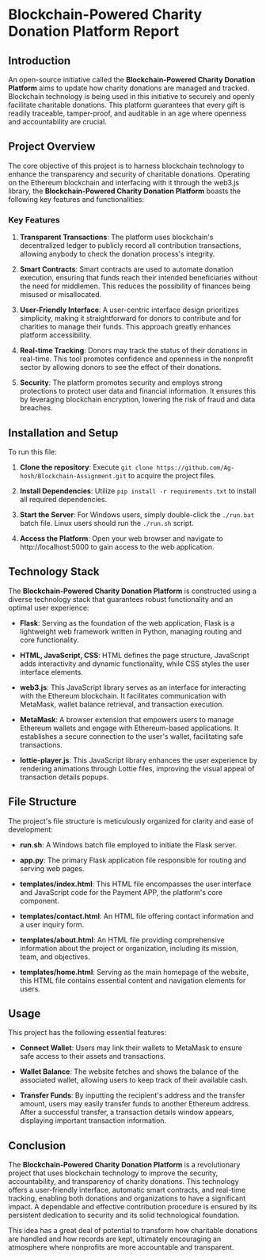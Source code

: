 # Blockchain-Powered Charity Donation Platform Report

## Introduction

An open-source initiative called the **Blockchain-Powered Charity Donation Platform** aims to update how charity donations are managed and tracked. Blockchain technology is being used in this initiative to securely and openly facilitate charitable donations. This platform guarantees that every gift is readily traceable, tamper-proof, and auditable in an age where openness and accountability are crucial.

## Project Overview

The core objective of this project is to harness blockchain technology to enhance the transparency and security of charitable donations. Operating on the Ethereum blockchain and interfacing with it through the web3.js library, the **Blockchain-Powered Charity Donation Platform** boasts the following key features and functionalities:

### Key Features

1. **Transparent Transactions**: The platform uses blockchain's decentralized ledger to publicly record all contribution transactions, allowing anybody to check the donation process's integrity.

2. **Smart Contracts**: Smart contracts are used to automate donation execution, ensuring that funds reach their intended beneficiaries without the need for middlemen. This reduces the possibility of finances being misused or misallocated.

3. **User-Friendly Interface**: A user-centric interface design prioritizes simplicity, making it straightforward for donors to contribute and for charities to manage their funds. This approach greatly enhances platform accessibility.

4. **Real-time Tracking**: Donors may track the status of their donations in real-time. This tool promotes confidence and openness in the nonprofit sector by allowing donors to see the effect of their donations.

5. **Security**: The platform promotes security and employs strong protections to protect user data and financial information. It ensures this by leveraging blockchain encryption, lowering the risk of fraud and data breaches.

## Installation and Setup

To run this file:

1. **Clone the repository**: Execute `git clone https://github.com/Ag-hosh/Blockchain-Assignment.git` to acquire the project files.

2. **Install Dependencies**: Utilize `pip install -r requirements.txt` to install all required dependencies.

3. **Start the Server**: For Windows users, simply double-click the `./run.bat` batch file. Linux users should run the `./run.sh` script.

4. **Access the Platform**: Open your web browser and navigate to http://localhost:5000 to gain access to the web application.

## Technology Stack

The **Blockchain-Powered Charity Donation Platform** is constructed using a diverse technology stack that guarantees robust functionality and an optimal user experience:

- **Flask**: Serving as the foundation of the web application, Flask is a lightweight web framework written in Python, managing routing and core functionality.

- **HTML, JavaScript, CSS**: HTML defines the page structure, JavaScript adds interactivity and dynamic functionality, while CSS styles the user interface elements.

- **web3.js**: This JavaScript library serves as an interface for interacting with the Ethereum blockchain. It facilitates communication with MetaMask, wallet balance retrieval, and transaction execution.

- **MetaMask**: A browser extension that empowers users to manage Ethereum wallets and engage with Ethereum-based applications. It establishes a secure connection to the user's wallet, facilitating safe transactions.

- **lottie-player.js**: This JavaScript library enhances the user experience by rendering animations through Lottie files, improving the visual appeal of transaction details popups.

## File Structure

The project's file structure is meticulously organized for clarity and ease of development:

- **run.sh**: A Windows batch file employed to initiate the Flask server.

- **app.py**: The primary Flask application file responsible for routing and serving web pages.

- **templates/index.html**: This HTML file encompasses the user interface and JavaScript code for the Payment APP, the platform's core component.

- **templates/contact.html**: An HTML file offering contact information and a user inquiry form.

- **templates/about.html**: An HTML file providing comprehensive information about the project or organization, including its mission, team, and objectives.

- **templates/home.html**: Serving as the main homepage of the website, this HTML file contains essential content and navigation elements for users.

## Usage

This project has the following essential features:

- **Connect Wallet**: Users may link their wallets to MetaMask to ensure safe access to their assets and transactions.

- **Wallet Balance**: The website fetches and shows the balance of the associated wallet, allowing users to keep track of their available cash.

- **Transfer Funds**: By inputting the recipient's address and the transfer amount, users may easily transfer funds to another Ethereum address. After a successful transfer, a transaction details window appears, displaying important transaction information.


## Conclusion

The **Blockchain-Powered Charity Donation Platform** is a revolutionary project that uses blockchain technology to improve the security, accountability, and transparency of charity donations. This technology offers a user-friendly interface, automatic smart contracts, and real-time tracking, enabling both donations and organizations to have a significant impact. A dependable and effective contribution procedure is ensured by its persistent dedication to security and its solid technological foundation.

This idea has a great deal of potential to transform how charitable donations are handled and how records are kept, ultimately encouraging an atmosphere where nonprofits are more accountable and transparent.
